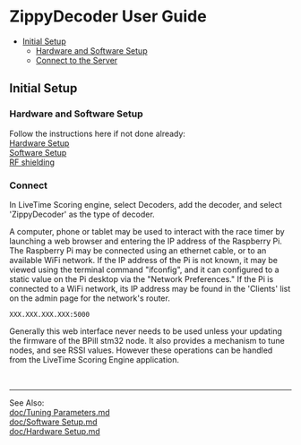 # ZippyDecoder User Guide

- [Initial Setup](#initial-setup)
    - [Hardware and Software Setup](#hardware-and-software-setup)
    - [Connect to the Server](#connect-to-the-server)

## Initial Setup

### Hardware and Software Setup
Follow the instructions here if not done already:<br>
[Hardware Setup](Hardware%20Setup.md)<br>
[Software Setup](Software%20Setup.md)<br>
[RF shielding](Shielding%20and%20Course%20Position.md)

### Connect 
In LiveTime Scoring engine, select Decoders, add the decoder, and select 'ZippyDecoder'  as the type of decoder. 

A computer, phone or tablet may be used to interact with the race timer by launching a web browser and entering the IP address of the Raspberry Pi. The Raspberry Pi may be connected using an ethernet cable, or to an available WiFi network. If the IP address of the Pi is not known, it may be viewed using the terminal command "ifconfig", and it can configured to a static value on the Pi desktop via the "Network Preferences." If the Pi is connected to a WiFi network, its IP address may be found in the 'Clients' list on the admin page for the network's router.

```
XXX.XXX.XXX.XXX:5000
```

Generally this web interface never needs to be used unless your updating the firmware of the BPill stm32 node. 
It also provides a mechanism to tune nodes, and see RSSI values. However these operations can be handled from the LiveTime Scoring Engine application.

<br/>

-----------------------------

See Also:<br/>
[doc/Tuning Parameters.md](Tuning%20Parameters.md)<br/>
[doc/Software Setup.md](Software%20Setup.md)<br/>
[doc/Hardware Setup.md](Hardware%20Setup.md)<br/>
